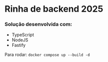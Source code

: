 # Rinha de backend 2025

### Solução desenvolvida com:

- TypeScript
- NodeJS
- Fastify

Para rodar: `docker compose up --build -d`
